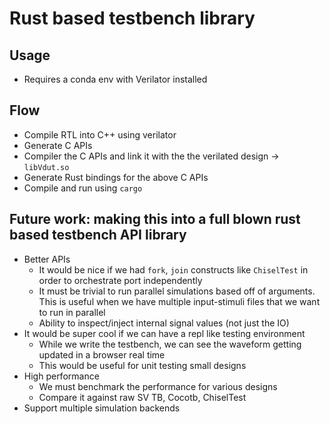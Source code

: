 # Rust based testbench library

## Usage

- Requires a conda env with Verilator installed

## Flow

- Compile RTL into C++ using verilator
- Generate C APIs
- Compiler the C APIs and link it with the the verilated design -> `libVdut.so`
- Generate Rust bindings for the above C APIs
- Compile and run using `cargo`

## Future work: making this into a full blown rust based testbench API library

- Better APIs
    - It would be nice if we had `fork`, `join` constructs like `ChiselTest` in order to orchestrate port independently
    - It must be trivial to run parallel simulations based off of arguments. This is useful when we have multiple input-stimuli files that we want to run in parallel
    - Ability to inspect/inject internal signal values (not just the IO)
- It would be super cool if we can have a repl like testing environment
    - While we write the testbench, we can see the waveform getting updated in a browser real time
    - This would be useful for unit testing small designs
- High performance
    - We must benchmark the performance for various designs
    - Compare it against raw SV TB, Cocotb, ChiselTest
- Support multiple simulation backends
